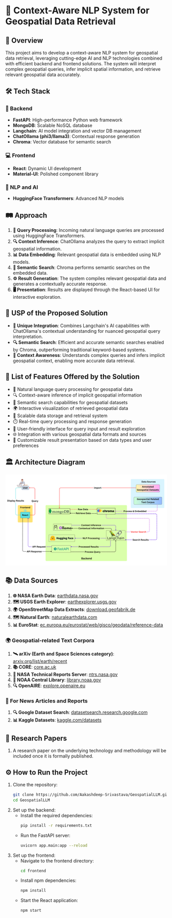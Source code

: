 # 🚀 Context-Aware NLP System for Geospatial Data Retrieval

## 🌟 Overview
This project aims to develop a context-aware NLP system for geospatial data retrieval, leveraging cutting-edge AI and NLP technologies combined with efficient backend and frontend solutions. The system will interpret complex geospatial queries, infer implicit spatial information, and retrieve relevant geospatial data accurately.

## 🛠️ Tech Stack

### 📡 Backend
- **FastAPI**: High-performance Python web framework
- **MongoDB**: Scalable NoSQL database
- **Langchain**: AI model integration and vector DB management
- **ChatOllama (phi3/llama3)**: Contextual response generation
- **Chroma**: Vector database for semantic search

### 💻 Frontend
- **React**: Dynamic UI development
- **Material-UI**: Polished component library

### 🧠 NLP and AI
- **HuggingFace Transformers**: Advanced NLP models

## 🛤️ Approach
1. **📝 Query Processing**: Incoming natural language queries are processed using HuggingFace Transformers.
2. **🔍 Context Inference**: ChatOllama analyzes the query to extract implicit geospatial information.
3. **📊 Data Embedding**: Relevant geospatial data is embedded using NLP models.
4. **🔎 Semantic Search**: Chroma performs semantic searches on the embedded data.
5. **⚙️ Result Generation**: The system compiles relevant geospatial data and generates a contextually accurate response.
6. **🖥️ Presentation**: Results are displayed through the React-based UI for interactive exploration.

## 🌟 USP of the Proposed Solution
- **🔗 Unique Integration**: Combines Langchain's AI capabilities with ChatOllama's contextual understanding for nuanced geospatial query interpretation.
- **🔍 Semantic Search**: Efficient and accurate semantic searches enabled by Chroma, outperforming traditional keyword-based systems.
- **🧠 Context Awareness**: Understands complex queries and infers implicit geospatial context, enabling more accurate data retrieval.

## 🚀 List of Features Offered by the Solution
- 📝 Natural language query processing for geospatial data
- 🔍 Context-aware inference of implicit geospatial information
- 🔎 Semantic search capabilities for geospatial datasets
- 🌍 Interactive visualization of retrieved geospatial data
- 💾 Scalable data storage and retrieval system
- ⏱️ Real-time query processing and response generation
- 👥 User-friendly interface for query input and result exploration
- 🌐 Integration with various geospatial data formats and sources
- 🎨 Customizable result presentation based on data types and user preferences

## 🏛️ Architecture Diagram
![Architecture Diagram](https://github.com/Aakashdeep-Srivastava/GeospatialLLM/blob/main/Frontend.png)

## 📚 Data Sources
1. **🌐 NASA Earth Data**: [earthdata.nasa.gov](https://earthdata.nasa.gov/)
2. **🗺️ USGS Earth Explorer**: [earthexplorer.usgs.gov](https://earthexplorer.usgs.gov/)
3. **🌍 OpenStreetMap Data Extracts**: [download.geofabrik.de](https://download.geofabrik.de/)
4. **🗺️ Natural Earth**: [naturalearthdata.com](https://www.naturalearthdata.com/)
5. **📊 EuroStat**: [ec.europa.eu/eurostat/web/gisco/geodata/reference-data](https://ec.europa.eu/eurostat/web/gisco/geodata/reference-data)

### 🌍 Geospatial-related Text Corpora
1. **🛰️ arXiv (Earth and Space Sciences category)**: [arxiv.org/list/earth/recent](https://arxiv.org/list/earth/recent)
2. **📚 CORE**: [core.ac.uk](https://core.ac.uk/)
3. **🚀 NASA Technical Reports Server**: [ntrs.nasa.gov](https://ntrs.nasa.gov/search.jsp)
4. **🌊 NOAA Central Library**: [library.noaa.gov](https://library.noaa.gov/)
5. **🔍 OpenAIRE**: [explore.openaire.eu](https://explore.openaire.eu/)

### 📰 For News Articles and Reports
1. **🔍 Google Dataset Search**: [datasetsearch.research.google.com](https://datasetsearch.research.google.com/)
2. **📊 Kaggle Datasets**: [kaggle.com/datasets](https://www.kaggle.com/datasets)

## 📄 Research Papers
1. A research paper on the underlying technology and methodology will be included once it is formally published.

## ⚙️ How to Run the Project
1. Clone the repository:
    ```bash
    git clone https://github.com/Aakashdeep-Srivastava/GeospatialLLM.git
    cd GeospatialLLM
    ```
2. Set up the backend:
    - Install the required dependencies:
      ```bash
      pip install -r requirements.txt
      ```
    - Run the FastAPI server:
      ```bash
      uvicorn app.main:app --reload
      ```
3. Set up the frontend:
    - Navigate to the frontend directory:
      ```bash
      cd frontend
      ```
    - Install npm dependencies:
      ```bash
      npm install
      ```
    - Start the React application:
      ```bash
      npm start
      ```
